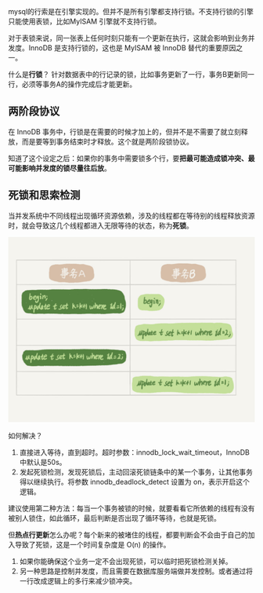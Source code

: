 mysql的行索是在引擎实现的。但并不是所有引擎都支持行锁。不支持行锁的引擎只能使用表锁，比如MyISAM 引擎就不支持行锁。

对于表锁来说，同一张表上任何时刻只能有一个更新在执行，这就会影响到业务并发度。InnoDB 是支持行锁的，这也是 MyISAM 被 InnoDB 替代的重要原因之一。

什么是**行锁**？ 针对数据表中的行记录的锁，比如事务更新了一行，事务B更新同一行，必须等事务A的操作完成后才能更新。

## 两阶段协议

在 InnoDB 事务中，行锁是在需要的时候才加上的，但并不是不需要了就立刻释放，而是要等到事务结束时才释放。这个就是两阶段锁协议。

知道了这个设定之后：如果你的事务中需要锁多个行，要**把最可能造成锁冲突、最可能影响并发度的锁尽量往后放**。

## 死锁和思索检测

当并发系统中不同线程出现循环资源依赖，涉及的线程都在等待别的线程释放资源时，就会导致这几个线程都进入无限等待的状态，称为**死锁**。

![img](img/07行锁/4d0eeec7b136371b79248a0aed005a52.jpg)

如何解决？

1. 直接进入等待，直到超时。超时参数：innodb_lock_wait_timeout，InnoDB中默认是50s。
2. 发起死锁检测，发现死锁后，主动回滚死锁链条中的某一个事务，让其他事务得以继续执行。将参数 innodb_deadlock_detect 设置为 on，表示开启这个逻辑。

建议使用第二种方法：每当一个事务被锁的时候，就要看看它所依赖的线程有没有被别人锁住，如此循环，最后判断是否出现了循环等待，也就是死锁。

但**热点行更新**怎么办呢？每个新来的被堵住的线程，都要判断会不会由于自己的加入导致了死锁，这是一个时间复杂度是 O(n) 的操作。

1. 如果你能确保这个业务一定不会出现死锁，可以临时把死锁检测关掉。
2. 另一种思路是控制并发度，而且需要在数据库服务端做并发控制。或者通过将一行改成逻辑上的多行来减少锁冲突。

